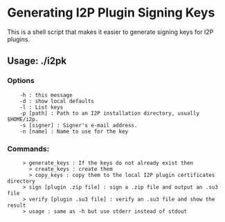 # Generating I2P Plugin Signing Keys

This is a shell script that makes it easier to generate signing keys for I2P
plugins.

## Usage: ./i2pk

### Options

        -h : this message
        -d : show local defaults
        -l : List keys
        -p [path] : Path to an I2P installation directory, usually $HOME/i2p.
        -s [signer] : Signer's e-mail address.
        -n [name] : Name to use for the key

### Commands:

         > generate_keys : If the keys do not already exist then
           > create_keys : create them
           > copy_keys : copy them to the local I2P plugin certificates directory
         > sign [plugin .zip file] : sign a .zip file and output an .su3 file
         > verify [plugin .su3 file] : verify an .su3 file and show the result
         > usage : same as -h but use stderr instead of stdout

